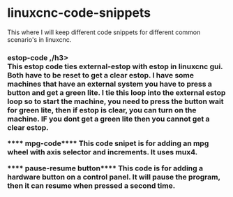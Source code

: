 # linuxcnc-code-snippets

This where I will keep different code snippets for different common scenario's in linuxcnc.

<h3> estop-code ,/h3><br>
This estop code ties external-estop with estop in linuxcnc gui. Both have to be reset
to get a clear estop. I have some machines that have an external system you have to press a button and get a green lite.
I tie this loop into the external estop loop so to start the machine, you need to press
the button wait for green lite, then if estop is clear, you can turn on the machine. IF you dont get a green lite
then you cannot get a clear estop.

**** mpg-code****
This code snipet is for adding an mpg wheel with axis selector and increments.
It uses mux4.

**** pause-resume button****
This code is for adding a hardware button on a control panel.
It will pause the program, then it can resume when pressed a second time.

